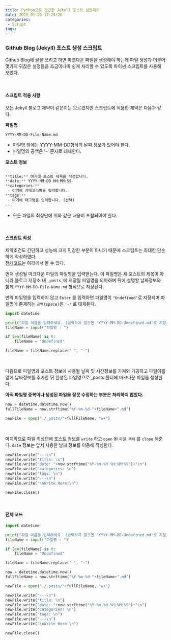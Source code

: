 ```yaml
---
title: Python으로 간단한 Jekyll 포스트 설정하기
date: 2019-01-20 17:25:26
categories: 
 - Script
tags: 
---
```


### Github Blog (Jekyll) 포스트 생성 스크립트

Github Blog에 글을 쓰려고 하면 마크다운 파일을 생성해야 하는데 파일 생성과 더불어 몇가지 귀찮은 설정들을 조금이나마 쉽게 처리할 수 있도록 파이썬 스크립트를 사용해 보았다.

<br/>

#### 스크립트 적용 사항

모든 Jekyll 블로그 제약이 같은지는 모르겠지만 스크립트에 적용한 제약은 다음과 같다.

**파일명**

`YYYY-MM-DD-File-Name.md`

- 파일명 앞에는 YYYY-MM-DD형식의 날짜 정보가 있어야 한다.
- 파일명의 공백은 '-' 문자로 대체한다.

**포스트 정보**

```python
---
**title:** 여기에 포스트 제목을 작성합니다.
**date:** YYYY-MM-DD HH:MM:SS
**categories:**
 - 여기에 카테고리명을 입력합니다.
**tags:**
 - 여기에 태그명을 입력합니다. (선택)
---
```

- 모든 파일의 최상단에 위와 같은 내용이 포함되어야 한다.

<br/>

#### 스크립트 작성

제약조건도 간단하고 성능에 크게 민감한 부분이 아니기 때문에 스크립트는 최대한 단순하게 작성하였다.\
[전체코드](#전체-코드)는 아래에서 볼 수 있다.



먼저 생성될 마크다운 파일의 파일명을 입력받는다. 이 파일명은 새 포스트의 제목이 아니라 블로그 저장소 내 `_posts_`에 저장될 파일명을 의마하며 뒤에 설명할 날짜정보와 함께 `YYYY-MM-DD-File-Name.md` 형식으로 저장된다.

만약 파일명을 입력하지 않고 `Enter` 를 입력하면 파일명이 `"Undefined"`로 지정되며 파일명에 존재하는 `공백(space)`은 `'-'` 로 대체된다.

```python
import datetime

print("파일 이름을 입력하세요. (입력하지 않으면 'YYYY-MM-DD-Undefined.md'로 지정됩니다.)")
fileName = input("파일명 : ")

if len(fileName) is 0:
    fileName = "Undefined"

fileName = fileName.replace(" ", "-")
```

<br>

다음으로 파일명과 포스트 정보에 사용될 날짜 및 시간정보를 가져와 가공하고 파일이름 앞에 날짜정보를 추가한 뒤 완성된 파일명으로 _posts 폴더에 마크다운 파일을 생성한다.

**아직 파일명 중복이나 생성된 파일을 잘못 수정하는 부분은 처리하지 않았다.**

```python
now = datetime.datetime.now()
fullFileName = now.strftime("%Y-%m-%d-"+fileName+".md")

newFile = open("./_posts/"+fullFileName, "w+")
```

<br>

마지막으로 파일 최상단에 포스트 정보를 `write` 하고 `open` 된 `파일 객체` 를 `close` 해준다. `date` 정보는 앞서 사용한 날짜 정보를 이용해 작성한다.

```python
newFile.write("---\n")
newFile.write("title: \n")
newFile.write("date: "+now.strftime("%Y-%m-%d %H:%M:%S")+"\n")
newFile.write("categories: \n")
newFile.write("tags: \n")
newFile.write("---\n")
newFile.write("\nWrite Here!\n")

newFile.close()
```

<br>

#### 전체 코드

```python
import datetime

print("파일 이름을 입력하세요. (입력하지 않으면 'YYYY-MM-DD-Undefined.md'로 지정됩니다.)")
fileName = input("파일명 : ")

if len(fileName) is 0:
    fileName = "Undefined"

fileName = fileName.replace(" ", "-")

now = datetime.datetime.now()
fullFileName = now.strftime("%Y-%m-%d-"+fileName+".md")

newFile = open("./_posts/"+fullFileName, "w+")

newFile.write("---\n")
newFile.write("title: \n")
newFile.write("date: "+now.strftime("%Y-%m-%d %H:%M:%S")+"\n")
newFile.write("categories: \n")
newFile.write("tags: \n")
newFile.write("---\n")
newFile.write("\nWrite Here!\n")

newFile.close()
```